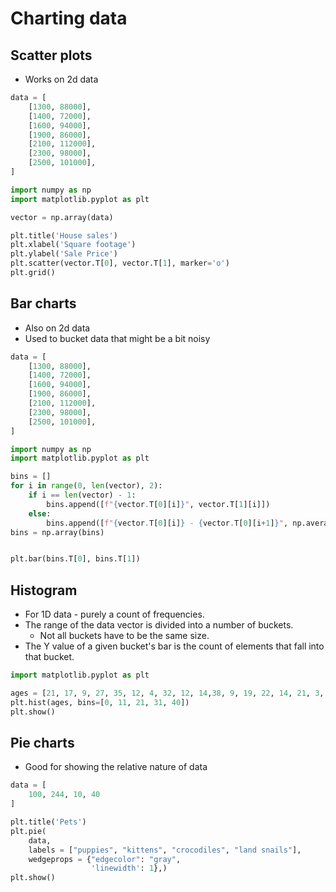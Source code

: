 # Charting data

## Scatter plots

* Works on 2d data

```py
data = [
    [1300, 88000],
    [1400, 72000],
    [1600, 94000],
    [1900, 86000],
    [2100, 112000],
    [2300, 98000],
    [2500, 101000],
]

import numpy as np
import matplotlib.pyplot as plt

vector = np.array(data)

plt.title('House sales')
plt.xlabel('Square footage')
plt.ylabel('Sale Price')
plt.scatter(vector.T[0], vector.T[1], marker='o')
plt.grid()
```

## Bar charts

* Also on 2d data
* Used to bucket data that might be a bit noisy

```python
data = [
    [1300, 88000],
    [1400, 72000],
    [1600, 94000],
    [1900, 86000],
    [2100, 112000],
    [2300, 98000],
    [2500, 101000],
]

import numpy as np
import matplotlib.pyplot as plt

bins = []
for i in range(0, len(vector), 2):
    if i == len(vector) - 1:
        bins.append([f"{vector.T[0][i]}", vector.T[1][i]])
    else:
        bins.append([f"{vector.T[0][i]} - {vector.T[0][i+1]}", np.average(vector.T[1][i:i+2])])
bins = np.array(bins)


plt.bar(bins.T[0], bins.T[1])
```

## Histogram

* For 1D data - purely a count of frequencies.
* The range of the data vector is divided into a number of buckets. 
  * Not all buckets have to be the same size.
* The Y value of a given bucket's bar is the count of elements that fall into that bucket.

```py
import matplotlib.pyplot as plt

ages = [21, 17, 9, 27, 35, 12, 4, 32, 12, 14,38, 9, 19, 22, 14, 21, 3, 8, 31, 15, 33, 29]
plt.hist(ages, bins=[0, 11, 21, 31, 40])
plt.show()
```
## Pie charts

* Good for showing the relative nature of data

```py
data = [
    100, 244, 10, 40
]

plt.title('Pets')
plt.pie(
    data, 
    labels = ["puppies", "kittens", "crocodiles", "land snails"],
    wedgeprops = {"edgecolor": "gray",
                  'linewidth': 1},)
plt.show()
```